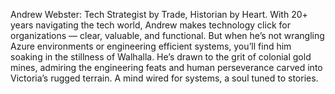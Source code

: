 Andrew Webster: Tech Strategist by Trade, Historian by Heart.
With 20+ years navigating the tech world, Andrew makes technology click for organizations — clear, valuable, and functional. But when he’s not wrangling Azure environments or engineering efficient systems, you’ll find him soaking in the stillness of Walhalla. He’s drawn to the grit of colonial gold mines, admiring the engineering feats and human perseverance carved into Victoria’s rugged terrain. A mind wired for systems, a soul tuned to stories.